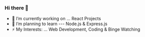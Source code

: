 ### Hi there 👋

- 🔭 I’m currently working on ... React Projects
- 🌱 I’m planning to learn --- Node.js & Express.js
- ⚡ My Interests: ... Web Development, Coding & Binge Watching
<!--
**anand-nakat/anand-nakat** is a ✨ _special_ ✨ repository because its `README.md` (this file) appears on your GitHub profile.

Here are some ideas to get you started:


- 🌱 I’m currently learning ...
- 👯 I’m looking to collaborate on ...
- 🤔 I’m looking for help with ...
- 💬 Ask me about ...
- 📫 How to reach me: ...
- 😄 Pronouns: ...
- ⚡ Fun fact: ...
-->
